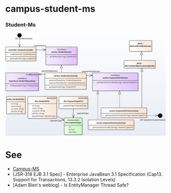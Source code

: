# campus-student-ms

### Student-Ms

![UML Model](https://github.com/ermalaliraj/campus-ms/blob/master/doc/student-ms.jpg)


# See
* [Campus-MS](https://github.com/ermalaliraj/campus-ms)
* [JSR-318 EJB 3.1 Spec] - Enterprise JavaBean 3.1 Specification (Cap13. Support for Transactions, 13.3.2 Isolation Levels)
* [Adam Bien's weblog] - Is EntityManager Thread Safe?

[Campus-MS2]: <https://stackoverflow.com>

